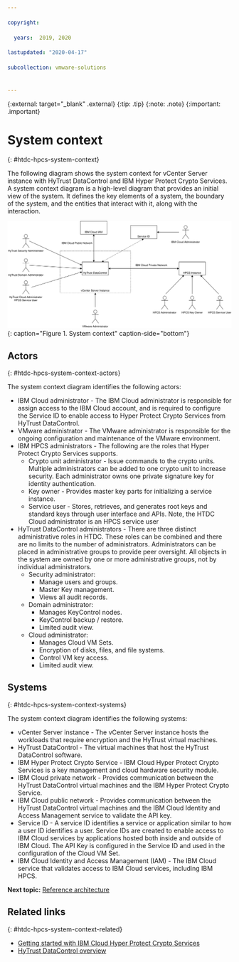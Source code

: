 ```yaml
---

copyright:

  years:  2019, 2020

lastupdated: "2020-04-17"

subcollection: vmware-solutions


---
```


{:external: target="_blank" .external}
{:tip: .tip}
{:note: .note}
{:important: .important}

# System context
{: #htdc-hpcs-system-context}

The following diagram shows the system context for vCenter Server instance with HyTrust DataControl and IBM Hyper Protect Crypto Services. A system context diagram is a high-level diagram that provides an initial view of the system. It defines the key elements of a system, the boundary of the system, and the entities that interact with it, along with the interaction.

![System Context](../../images/htdc-hpcs-system-context.svg){: caption="Figure 1. System context" caption-side="bottom"}

## Actors
{: #htdc-hpcs-system-context-actors}

The system context diagram identifies the following actors:

* IBM Cloud administrator - The IBM Cloud administrator is responsible for assign access to the IBM Cloud account, and is required to configure the Service ID to enable access to Hyper Protect Crypto Services from HyTrust DataControl.
* VMware administrator - The VMware administrator is responsible for the ongoing configuration and maintenance of the VMware environment.
* IBM HPCS administrators - The following are the roles that Hyper Protect Crypto Services supports.
    * Crypto unit administrator - Issue commands to the crypto units. Multiple administrators can be added to one crypto unit to increase security. Each administrator owns one private signature key for identity authentication.
    * Key owner - Provides master key parts for initializing a service instance.
    * Service user - Stores, retrieves, and generates root keys and standard keys through user interface and APIs. Note, the HTDC Cloud administrator is an HPCS service user
* HyTrust DataControl administrators - There are three distinct administrative roles in HTDC. These roles can be combined and there are no limits to the number of administrators. Administrators can be placed in administrative groups to provide peer oversight. All objects in the system are owned by one or more administrative groups, not by individual administrators.
  * Security administrator:
    * Manage users and groups.
    * Master Key management.
    * Views all audit records.
  * Domain administrator:
    * Manages KeyControl nodes.
    * KeyControl backup / restore.
    * Limited audit view.
  * Cloud administrator:
    * Manages Cloud VM Sets.
    * Encryption of disks, files, and file systems.
    * Control VM key access.
    * Limited audit view.

## Systems
{: #htdc-hpcs-system-context-systems}

The system context diagram identifies the following systems:

* vCenter Server instance - The vCenter Server instance hosts the workloads that require encryption and the HyTrust virtual machines.
* HyTrust DataControl - The virtual machines that host the HyTrust DataControl software.
* IBM Hyper Protect Crypto Service - IBM Cloud Hyper Protect Crypto Services is a key management and cloud hardware security module.
* IBM Cloud private network - Provides communication between the HyTrust DataControl virtual machines and the IBM Hyper Protect Crypto Service.
* IBM Cloud public network - Provides communication between the HyTrust DataControl virtual machines and the IBM Cloud Identity and Access Management service to validate the API key.
* Service ID - A service ID identifies a service or application similar to how a user ID identifies a user. Service IDs are created to enable access to IBM Cloud services by applications hosted both inside and outside of IBM Cloud. The API Key is configured in the Service ID and used in the configuration of the Cloud VM Set.
* IBM Cloud Identity and Access Management (IAM) - The IBM Cloud service that validates access to IBM Cloud services, including IBM HPCS.

**Next topic:** [Reference architecture](/docs/vmwaresolutions?topic=vmware-solutions-htdc-hpcs-reference-architecture)

## Related links
{: #htdc-hpcs-system-context-related}

*  [Getting started with IBM Cloud Hyper Protect Crypto Services](/docs/hs-crypto?topic=hs-crypto-get-started)
*  [HyTrust DataControl overview](/docs/vmwaresolutions?topic=vmware-solutions-htdc_considerations)
